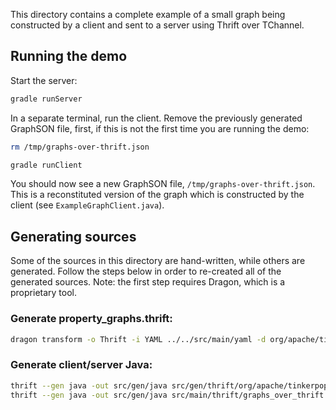 This directory contains a complete example of a small graph being constructed by a client
and sent to a server using Thrift over TChannel.

## Running the demo

Start the server:

```bash
gradle runServer
```

In a separate terminal, run the client.
Remove the previously generated GraphSON file, first,
if this is not the first time you are running the demo:

```bash
rm /tmp/graphs-over-thrift.json

gradle runClient
```

You should now see a new GraphSON file, `/tmp/graphs-over-thrift.json`.
This is a reconstituted version of the graph which is constructed by the client (see `ExampleGraphClient.java`).

## Generating sources

Some of the sources in this directory are hand-written, while others are generated.
Follow the steps below in order to re-created all of the generated sources.
Note: the first step requires Dragon, which is a proprietary tool.

### Generate property_graphs.thrift:

```bash
dragon transform -o Thrift -i YAML ../../src/main/yaml -d org/apache/tinkerpop/gremlin/language/property_graphs.yaml src/gen/thrift
```

### Generate client/server Java:

```bash
thrift --gen java -out src/gen/java src/gen/thrift/org/apache/tinkerpop/gremlin/language/property_graphs.thrift
thrift --gen java -out src/gen/java src/main/thrift/graphs_over_thrift.thrift
```
